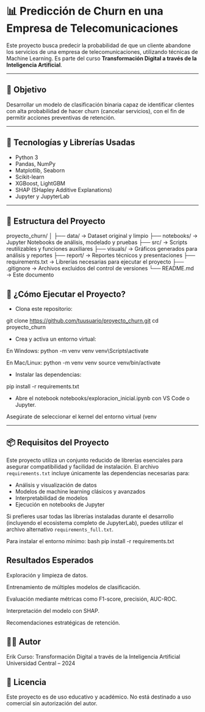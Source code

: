 # 📊 Predicción de Churn en una Empresa de Telecomunicaciones

Este proyecto busca predecir la probabilidad de que un cliente abandone los servicios de una empresa de telecomunicaciones, utilizando técnicas de Machine Learning. Es parte del curso **Transformación Digital a través de la Inteligencia Artificial**.

---

## 🎯 Objetivo

Desarrollar un modelo de clasificación binaria capaz de identificar clientes con alta probabilidad de hacer churn (cancelar servicios), con el fin de permitir acciones preventivas de retención.

---

## 🧠 Tecnologías y Librerías Usadas

- Python 3
- Pandas, NumPy
- Matplotlib, Seaborn
- Scikit-learn
- XGBoost, LightGBM
- SHAP (SHapley Additive Explanations)
- Jupyter y JupyterLab

---

## 📁 Estructura del Proyecto

proyecto_churn/
│
├── data/             → Dataset original y limpio
├── notebooks/        → Jupyter Notebooks de análisis, modelado y pruebas
├── src/              → Scripts reutilizables y funciones auxiliares
├── visuals/          → Gráficos generados para análisis y reportes
├── report/           → Reportes técnicos y presentaciones
├── requirements.txt  → Librerías necesarias para ejecutar el proyecto
├── .gitignore        → Archivos excluidos del control de versiones
└── README.md         → Este documento

## 🚀 ¿Cómo Ejecutar el Proyecto?

- Clona este repositorio:

git clone https://github.com/tuusuario/proyecto_churn.git
cd proyecto_churn

- Crea y activa un entorno virtual:

En Windows:
python -m venv venv
venv\Scripts\activate

En Mac/Linux:
python -m venv venv
source venv/bin/activate

- Instalar las dependencias:

pip install -r requirements.txt

- Abre el notebook notebooks/exploracion_inicial.ipynb con VS Code o Jupyter.

Asegúrate de seleccionar el kernel del entorno virtual (venv

---

## 📦 Requisitos del Proyecto

Este proyecto utiliza un conjunto reducido de librerías esenciales para asegurar compatibilidad y facilidad de instalación. El archivo `requirements.txt` incluye únicamente las dependencias necesarias para:

- Análisis y visualización de datos
- Modelos de machine learning clásicos y avanzados
- Interpretabilidad de modelos
- Ejecución en notebooks de Jupyter

Si prefieres usar todas las librerías instaladas durante el desarrollo (incluyendo el ecosistema completo de JupyterLab), puedes utilizar el archivo alternativo `requirements_full.txt`.

Para instalar el entorno mínimo:
bash
pip install -r requirements.txt


## Resultados Esperados

Exploración y limpieza de datos.

Entrenamiento de múltiples modelos de clasificación.

Evaluación mediante métricas como F1-score, precisión, AUC-ROC.

Interpretación del modelo con SHAP.

Recomendaciones estratégicas de retención.

## 👨‍💻 Autor

Erik
Curso: Transformación Digital a través de la Inteligencia Artificial
Universidad Central – 2024

## 📜 Licencia

Este proyecto es de uso educativo y académico.
No está destinado a uso comercial sin autorización del autor.